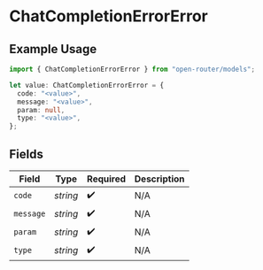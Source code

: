 # ChatCompletionErrorError

## Example Usage

```typescript
import { ChatCompletionErrorError } from "open-router/models";

let value: ChatCompletionErrorError = {
  code: "<value>",
  message: "<value>",
  param: null,
  type: "<value>",
};
```

## Fields

| Field              | Type               | Required           | Description        |
| ------------------ | ------------------ | ------------------ | ------------------ |
| `code`             | *string*           | :heavy_check_mark: | N/A                |
| `message`          | *string*           | :heavy_check_mark: | N/A                |
| `param`            | *string*           | :heavy_check_mark: | N/A                |
| `type`             | *string*           | :heavy_check_mark: | N/A                |